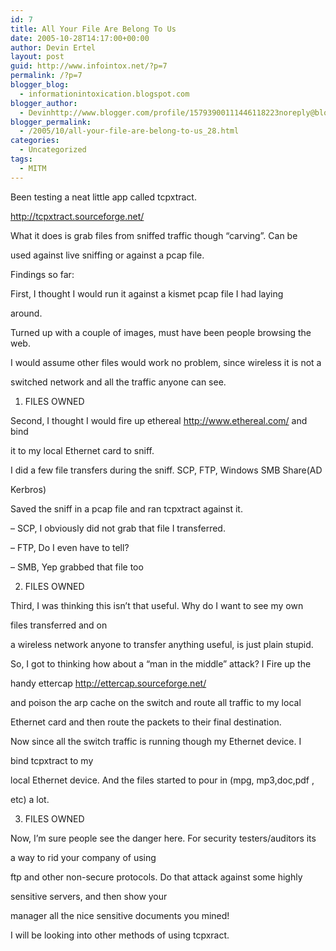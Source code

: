 ```yaml
---
id: 7
title: All Your File Are Belong To Us
date: 2005-10-28T14:17:00+00:00
author: Devin Ertel
layout: post
guid: http://www.infointox.net/?p=7
permalink: /?p=7
blogger_blog:
  - informationintoxication.blogspot.com
blogger_author:
  - Devinhttp://www.blogger.com/profile/15793900111446118223noreply@blogger.com
blogger_permalink:
  - /2005/10/all-your-file-are-belong-to-us_28.html
categories:
  - Uncategorized
tags:
  - MITM
---
```

Been testing a neat little app called tcpxtract.
  
<http://tcpxtract.sourceforge.net/>

What it does is grab files from sniffed traffic though &#8220;carving&#8221;. Can be
  
used against live sniffing or against a pcap file.

Findings so far:

First, I thought I would run it against a kismet pcap file I had laying
  
around.
  
Turned up with a couple of images, must have been people browsing the web.
  
I would assume other files would work no problem, since wireless it is not a
  
switched network and all the traffic anyone can see.

1. FILES OWNED

Second, I thought I would fire up ethereal <http://www.ethereal.com/> and bind
  
it to my local Ethernet card to sniff.
  
I did a few file transfers during the sniff. SCP, FTP, Windows SMB Share(AD
  
Kerbros)
  
Saved the sniff in a pcap file and ran tcpxtract against it.

&#8211; SCP, I obviously did not grab that file I transferred.
  
&#8211; FTP, Do I even have to tell?
  
&#8211; SMB, Yep grabbed that file too

2. FILES OWNED

Third, I was thinking this isn&#8217;t that useful. Why do I want to see my own
  
files transferred and on
  
a wireless network anyone to transfer anything useful, is just plain stupid.

So, I got to thinking how about a &#8220;man in the middle&#8221; attack? I Fire up the
  
handy ettercap <http://ettercap.sourceforge.net/>
  
and poison the arp cache on the switch and route all traffic to my local
  
Ethernet card and then route the packets to their final destination.

Now since all the switch traffic is running though my Ethernet device. I
  
bind tcpxtract to my
  
local Ethernet device. And the files started to pour in (mpg, mp3,doc,pdf ,
  
etc) a lot.

3. FILES OWNED

Now, I&#8217;m sure people see the danger here. For security testers/auditors its
  
a way to rid your company of using
  
ftp and other non-secure protocols. Do that attack against some highly
  
sensitive servers, and then show your
  
manager all the nice sensitive documents you mined!

I will be looking into other methods of using tcpxract.